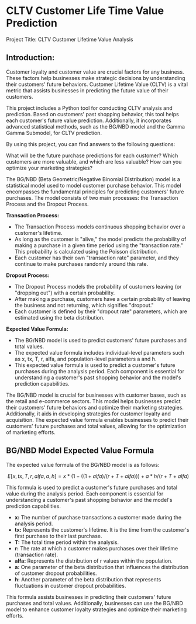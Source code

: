 # CLTV Customer Life Time Value Prediction 

Project Title: CLTV Customer Lifetime Value Analysis

## Introduction:

Customer loyalty and customer value are crucial factors for any business. These factors help businesses make strategic decisions by understanding their customers' future behaviors. Customer Lifetime Value (CLTV) is a vital metric that assists businesses in predicting the future value of their customers.

This project includes a Python tool for conducting CLTV analysis and prediction. Based on customers' past shopping behavior, this tool helps each customer's future value prediction. Additionally, it incorporates advanced statistical methods, such as the BG/NBD model and the Gamma Gamma Submodel, for CLTV prediction.

By using this project, you can find answers to the following questions:

What will be the future purchase predictions for each customer?
Which customers are more valuable, and which are less valuable?
How can you optimize your marketing strategies?



The BG/NBD (Beta Geometric/Negative Binomial Distribution) model is a statistical model used to model customer purchase behavior. This model encompasses the fundamental principles for predicting customers' future purchases. The model consists of two main processes: the Transaction Process and the Dropout Process.

**Transaction Process:**
- The Transaction Process models continuous shopping behavior over a customer's lifetime.
- As long as the customer is "alive," the model predicts the probability of making a purchase in a given time period using the "transaction rate." This probability is calculated using the Poisson distribution.
- Each customer has their own "transaction rate" parameter, and they continue to make purchases randomly around this rate.

**Dropout Process:**
- The Dropout Process models the probability of customers leaving (or "dropping out") with a certain probability.
- After making a purchase, customers have a certain probability of leaving the business and not returning, which signifies "dropout."
- Each customer is defined by their "dropout rate" parameters, which are estimated using the beta distribution.

**Expected Value Formula:**
- The BG/NBD model is used to predict customers' future purchases and total values.
- The expected value formula includes individual-level parameters such as x, tx, T, r, alfa, and population-level parameters a and h.
- This expected value formula is used to predict a customer's future purchases during the analysis period. Each component is essential for understanding a customer's past shopping behavior and the model's prediction capabilities.

The BG/NBD model is crucial for businesses with customer bases, such as the retail and e-commerce sectors. This model helps businesses predict their customers' future behaviors and optimize their marketing strategies. Additionally, it aids in developing strategies for customer loyalty and acquisition. The expected value formula enables businesses to predict their customers' future purchases and total values, allowing for the optimization of marketing efforts.

## BG/NBD Model Expected Value Formula

The expected value formula of the BG/NBD model is as follows:

$$E[x,tx,T,r,alfa,a,h] = x * (1 - ((1 + alfa) / (r + T + alfa))) + a * h / (r + T + alfa)$$

This formula is used to predict a customer's future purchases and total value during the analysis period. Each component is essential for understanding a customer's past shopping behavior and the model's prediction capabilities.

- **x:** The number of purchase transactions a customer made during the analysis period.
- **tx:** Represents the customer's lifetime. It is the time from the customer's first purchase to their last purchase.
- **T:** The total time period within the analysis.
- **r:** The rate at which a customer makes purchases over their lifetime (transaction rate).
- **alfa:** Represents the distribution of r values within the population.
- **a:** One parameter of the beta distribution that influences the distribution of customer dropout probabilities.
- **h:** Another parameter of the beta distribution that represents fluctuations in customer dropout probabilities.

This formula assists businesses in predicting their customers' future purchases and total values. Additionally, businesses can use the BG/NBD model to enhance customer loyalty strategies and optimize their marketing efforts.
